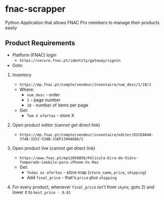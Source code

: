 # fnac-scrapper

Python Application that allows FNAC Pro members to manage their products easily


## Product Requirements

* Platform (FNAC) login
    * `https://secure.fnac.pt/identity/gateway/signin`
* Goto:

1) Inventory
	* `https://mp.fnac.pt/compte/vendeur/inventaire/num_desc/1/10/1`
	* Where:
		* `num_desc` - order  
        * `1` - page number
        * `10` - number of items per page
    * Get:
	    * `Tem X ofertas` - store X
	
2) Open product editor (cannot get direct link)
	* `https://mp.fnac.pt/compte/vendeur/inventaire/editer/D1CEA048-3748-3253-538B-316F1394A6AD/1`
    
3) Open product live (cannot get direct link)
    * `https://www.fnac.pt/mp12050856/Pelicula-Ecra-de-Vidro-Temperado-Lmobile-para-iPhone-Xs-Max`
    * Get:
        * `Todas as ofertas` - store map (`store_name`, `price`, `shipping`)
        * Add `final_price` - that's `price` plus `shipping`
        
4) For every product, whenever `final_price` isn't from `skyhe`, goto 2) and lower it to `best_price - 0.01`
